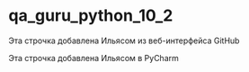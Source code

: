 # qa_guru_python_10_2

Эта строчка добавлена Ильясом из веб-интерфейса GitHub

Эта строчка добавлена Ильясом в PyCharm
